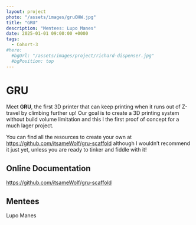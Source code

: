 ```yaml
---
layout: project
photo: "/assets/images/gruOHW.jpg"
title: "GRU"
description: "Mentees: Lupo Manes"
date: 2025-01-01 09:00:00 +0000
tags:
  - Cohort-3
#hero:
  #bgUrl: "/assets/images/project/richard-dispenser.jpg"
  #bgPosition: top
---
```


# GRU



Meet **GRU**, the first 3D printer that can keep printing when it runs out of Z-travel by climbing further up!
Our goal is to create a 3D printing system without build volume limitation and this I the first proof of concept for a much lager project.

You can find all the resources to create your own at https://github.com/itsameWolf/gru-scaffold although I wouldn’t recommend it just yet, unless you are ready to tinker and fiddle with it!

## Online Documentation
https://github.com/itsameWolf/gru-scaffold


## Mentees
Lupo Manes


